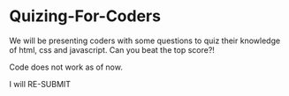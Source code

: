 # Quizing-For-Coders
We will be presenting coders with some questions to quiz their knowledge of html, css and javascript.  Can you beat the top score?!

Code does not work as of now. 

I will RE-SUBMIT
